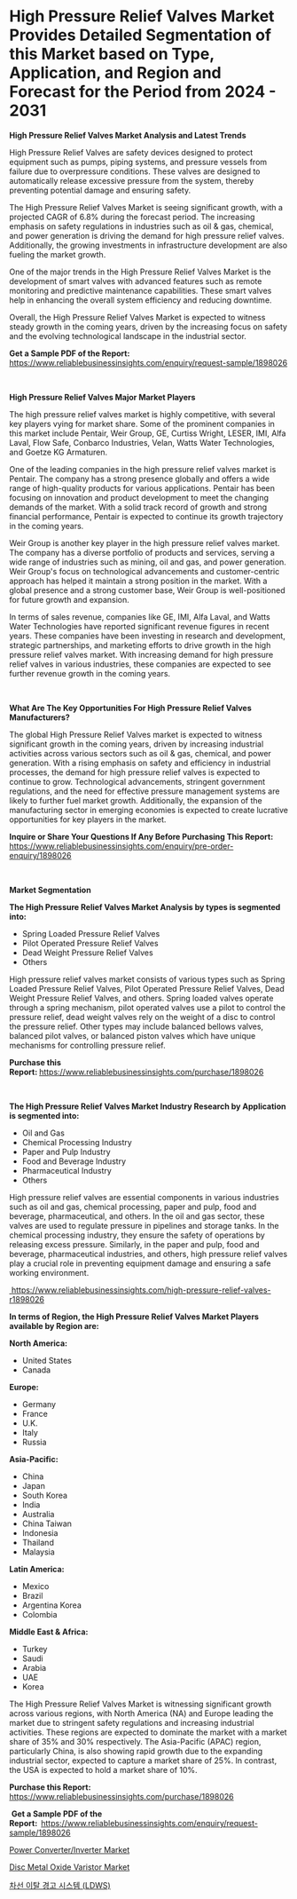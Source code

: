 <p><h1>High Pressure Relief Valves Market Provides Detailed Segmentation of this Market based on Type, Application, and Region and Forecast for the Period from 2024 - 2031</h1></p><p><strong>High Pressure Relief Valves Market Analysis and Latest Trends</strong></p>
<p><p>High Pressure Relief Valves are safety devices designed to protect equipment such as pumps, piping systems, and pressure vessels from failure due to overpressure conditions. These valves are designed to automatically release excessive pressure from the system, thereby preventing potential damage and ensuring safety.</p><p>The High Pressure Relief Valves Market is seeing significant growth, with a projected CAGR of 6.8% during the forecast period. The increasing emphasis on safety regulations in industries such as oil & gas, chemical, and power generation is driving the demand for high pressure relief valves. Additionally, the growing investments in infrastructure development are also fueling the market growth.</p><p>One of the major trends in the High Pressure Relief Valves Market is the development of smart valves with advanced features such as remote monitoring and predictive maintenance capabilities. These smart valves help in enhancing the overall system efficiency and reducing downtime.</p><p>Overall, the High Pressure Relief Valves Market is expected to witness steady growth in the coming years, driven by the increasing focus on safety and the evolving technological landscape in the industrial sector.</p></p>
<p><strong>Get a Sample PDF of the Report:&nbsp;</strong> <a href="https://www.reliablebusinessinsights.com/enquiry/request-sample/1898026">https://www.reliablebusinessinsights.com/enquiry/request-sample/1898026</a></p>
<p>&nbsp;</p>
<p><strong>High Pressure Relief Valves Major Market Players</strong></p>
<p><p>The high pressure relief valves market is highly competitive, with several key players vying for market share. Some of the prominent companies in this market include Pentair, Weir Group, GE, Curtiss Wright, LESER, IMI, Alfa Laval, Flow Safe, Conbarco Industries, Velan, Watts Water Technologies, and Goetze KG Armaturen.</p><p>One of the leading companies in the high pressure relief valves market is Pentair. The company has a strong presence globally and offers a wide range of high-quality products for various applications. Pentair has been focusing on innovation and product development to meet the changing demands of the market. With a solid track record of growth and strong financial performance, Pentair is expected to continue its growth trajectory in the coming years.</p><p>Weir Group is another key player in the high pressure relief valves market. The company has a diverse portfolio of products and services, serving a wide range of industries such as mining, oil and gas, and power generation. Weir Group's focus on technological advancements and customer-centric approach has helped it maintain a strong position in the market. With a global presence and a strong customer base, Weir Group is well-positioned for future growth and expansion.</p><p>In terms of sales revenue, companies like GE, IMI, Alfa Laval, and Watts Water Technologies have reported significant revenue figures in recent years. These companies have been investing in research and development, strategic partnerships, and marketing efforts to drive growth in the high pressure relief valves market. With increasing demand for high pressure relief valves in various industries, these companies are expected to see further revenue growth in the coming years.</p></p>
<p>&nbsp;</p>
<p><strong>What Are The Key Opportunities For High Pressure Relief Valves Manufacturers?</strong></p>
<p><p>The global High Pressure Relief Valves market is expected to witness significant growth in the coming years, driven by increasing industrial activities across various sectors such as oil & gas, chemical, and power generation. With a rising emphasis on safety and efficiency in industrial processes, the demand for high pressure relief valves is expected to continue to grow. Technological advancements, stringent government regulations, and the need for effective pressure management systems are likely to further fuel market growth. Additionally, the expansion of the manufacturing sector in emerging economies is expected to create lucrative opportunities for key players in the market.</p></p>
<p><strong>Inquire or Share Your Questions If Any Before Purchasing This Report:</strong> <a href="https://www.reliablebusinessinsights.com/enquiry/pre-order-enquiry/1898026">https://www.reliablebusinessinsights.com/enquiry/pre-order-enquiry/1898026</a></p>
<p>&nbsp;</p>
<p><strong>Market Segmentation</strong></p>
<p><strong>The High Pressure Relief Valves Market Analysis by types is segmented into:</strong></p>
<p><ul><li>Spring Loaded Pressure Relief Valves</li><li>Pilot Operated Pressure Relief Valves</li><li>Dead Weight Pressure Relief Valves</li><li>Others</li></ul></p>
<p><p>High pressure relief valves market consists of various types such as Spring Loaded Pressure Relief Valves, Pilot Operated Pressure Relief Valves, Dead Weight Pressure Relief Valves, and others. Spring loaded valves operate through a spring mechanism, pilot operated valves use a pilot to control the pressure relief, dead weight valves rely on the weight of a disc to control the pressure relief. Other types may include balanced bellows valves, balanced pilot valves, or balanced piston valves which have unique mechanisms for controlling pressure relief.</p></p>
<p><strong>Purchase this Report:&nbsp;</strong><a href="https://www.reliablebusinessinsights.com/purchase/1898026">https://www.reliablebusinessinsights.com/purchase/1898026</a></p>
<p>&nbsp;</p>
<p><strong>The High Pressure Relief Valves Market Industry Research by Application is segmented into:</strong></p>
<p><ul><li>Oil and Gas</li><li>Chemical Processing Industry</li><li>Paper and Pulp Industry</li><li>Food and Beverage Industry</li><li>Pharmaceutical Industry</li><li>Others</li></ul></p>
<p><p>High pressure relief valves are essential components in various industries such as oil and gas, chemical processing, paper and pulp, food and beverage, pharmaceutical, and others. In the oil and gas sector, these valves are used to regulate pressure in pipelines and storage tanks. In the chemical processing industry, they ensure the safety of operations by releasing excess pressure. Similarly, in the paper and pulp, food and beverage, pharmaceutical industries, and others, high pressure relief valves play a crucial role in preventing equipment damage and ensuring a safe working environment.</p></p>
<p><a href="https://www.reliablebusinessinsights.com/high-pressure-relief-valves-r1898026">&nbsp;https://www.reliablebusinessinsights.com/high-pressure-relief-valves-r1898026</a></p>
<p><strong>In terms of Region, the High Pressure Relief Valves Market Players available by Region are:</strong></p>
<p>
    <p> <strong> North America: </strong>
        <ul>
            <li>United States</li>
            <li>Canada</li>
        </ul>
        </p> 
    <p> <strong> Europe: </strong>
        <ul>
            <li>Germany</li>
            <li>France</li>
            <li>U.K.</li>
            <li>Italy</li>
            <li>Russia</li>
        </ul>
        </p> 
    <p> <strong> Asia-Pacific: </strong>
        <ul>
            <li>China</li>
            <li>Japan</li>
            <li>South Korea</li>
            <li>India</li>
            <li>Australia</li>
            <li>China Taiwan</li>
            <li>Indonesia</li>
            <li>Thailand</li>
            <li>Malaysia</li>
        </ul>
        </p> 
    <p> <strong> Latin America: </strong>
        <ul>
            <li>Mexico</li>
            <li>Brazil</li>
            <li>Argentina Korea</li>
            <li>Colombia</li>
        </ul>
        </p> 
    <p> <strong> Middle East & Africa: </strong>
        <ul>
            <li>Turkey</li>
            <li>Saudi</li>
            <li>Arabia</li>
            <li>UAE</li>
            <li>Korea</li>
        </ul>
    </p>
    </p>
<p><p>The High Pressure Relief Valves Market is witnessing significant growth across various regions, with North America (NA) and Europe leading the market due to stringent safety regulations and increasing industrial activities. These regions are expected to dominate the market with a market share of 35% and 30% respectively. The Asia-Pacific (APAC) region, particularly China, is also showing rapid growth due to the expanding industrial sector, expected to capture a market share of 25%. In contrast, the USA is expected to hold a market share of 10%.</p></p>
<p><strong>Purchase this Report: </strong><a href="https://www.reliablebusinessinsights.com/purchase/1898026">https://www.reliablebusinessinsights.com/purchase/1898026</a></p>
<p>&nbsp;<strong>Get a Sample PDF of the Report:&nbsp;&nbsp;</strong><a href="https://www.reliablebusinessinsights.com/enquiry/request-sample/1898026">https://www.reliablebusinessinsights.com/enquiry/request-sample/1898026</a></p>
<p><strong></strong></p>
<p><p><a href="https://github.com/timeliteaut/Market-Research-Report-List-3/blob/main/power-converterinverter-market.md">Power Converter/Inverter Market</a></p><p><a href="https://github.com/seekum/Market-Research-Report-List-3/blob/main/disc-metal-oxide-varistor-market.md">Disc Metal Oxide Varistor Market</a></p><p><a href="https://github.com/ZacharyScthmitt4465/Market-Research-Report-List-2/blob/main/8825207162749.md">차선 이탈 경고 시스템 (LDWS)</a></p></p>
